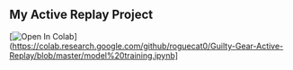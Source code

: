 ## My Active Replay Project
[![Open In Colab](https://colab.research.google.com/assets/colab-badge.svg)](https://colab.research.google.com/github/roguecat0/Guilty-Gear-Active-Replay/blob/master/model%20training.ipynb]
